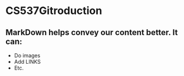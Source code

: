 # CS537Gitroduction
## MarkDown helps convey our content better. It can:
- Do images
- Add LINKS
- Etc.